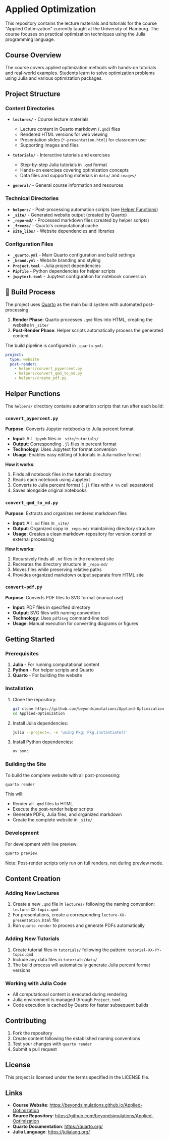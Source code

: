 # Applied Optimization

This repository contains the lecture materials and tutorials for the course "Applied Optimization" currently taught at the University of Hamburg. The course focuses on practical optimization techniques using the Julia programming language.

## Course Overview

The course covers applied optimization methods with hands-on tutorials and real-world examples. Students learn to solve optimization problems using Julia and various optimization packages.

## Project Structure

### Content Directories

- **`lectures/`** - Course lecture materials
  - Lecture content in Quarto markdown (`.qmd`) files
  - Rendered HTML versions for web viewing
  - Presentation slides (`*-presentation.html`) for classroom use
  - Supporting images and files

- **`tutorials/`** - Interactive tutorials and exercises
  - Step-by-step Julia tutorials in `.qmd` format
  - Hands-on exercises covering optimization concepts
  - Data files and supporting materials in `data/` and `images/`

- **`general/`** - General course information and resources

### Technical Directories

- **`helpers/`** - Post-processing automation scripts (see [Helper Functions](#-helper-functions))
- **`_site/`** - Generated website output (created by Quarto)
- **`_repo-md/`** - Processed markdown files (created by helper scripts)
- **`_freeze/`** - Quarto's computational cache
- **`site_libs/`** - Website dependencies and libraries

### Configuration Files

- **`_quarto.yml`** - Main Quarto configuration and build settings
- **`_brand.yml`** - Website branding and styling
- **`Project.toml`** - Julia project dependencies
- **`Pipfile`** - Python dependencies for helper scripts
- **`jupytext.toml`** - Jupytext configuration for notebook conversion

## 🔧 Build Process

The project uses [Quarto](https://quarto.org/) as the main build system with automated post-processing:

1. **Render Phase**: Quarto processes `.qmd` files into HTML, creating the website in `_site/`
2. **Post-Render Phase**: Helper scripts automatically process the generated content

The build pipeline is configured in `_quarto.yml`:

```yaml
project:
  type: website
  post-render:
    - helpers/convert_pypercent.py
    - helpers/convert_qmd_to_md.py
    - helpers/create_pdf.py
```

## Helper Functions

The `helpers/` directory contains automation scripts that run after each build:

### `convert_pypercent.py`
**Purpose**: Converts Jupyter notebooks to Julia percent format

- **Input**: All `.ipynb` files in `_site/tutorials/`
- **Output**: Corresponding `.jl` files in percent format
- **Technology**: Uses Jupytext for format conversion
- **Usage**: Enables easy editing of tutorials in Julia-native format

**How it works**:
1. Finds all notebook files in the tutorials directory
2. Reads each notebook using Jupytext
3. Converts to Julia percent format (`.jl` files with `# %%` cell separators)
4. Saves alongside original notebooks

### `convert_qmd_to_md.py`
**Purpose**: Extracts and organizes rendered markdown files

- **Input**: All `.md` files in `_site/`
- **Output**: Organized copy in `_repo-md/` maintaining directory structure
- **Usage**: Creates a clean markdown repository for version control or external processing

**How it works**:
1. Recursively finds all `.md` files in the rendered site
2. Recreates the directory structure in `_repo-md/`
3. Moves files while preserving relative paths
4. Provides organized markdown output separate from HTML site

### `convert-pdf.py`
**Purpose**: Converts PDF files to SVG format (manual use)

- **Input**: PDF files in specified directory
- **Output**: SVG files with naming convention
- **Technology**: Uses `pdf2svg` command-line tool
- **Usage**: Manual execution for converting diagrams or figures

## Getting Started

### Prerequisites

1. **Julia** - For running computational content
2. **Python** - For helper scripts and Quarto
3. **Quarto** - For building the website

### Installation

1. Clone the repository:
   ```bash
   git clone https://github.com/beyondsimulations/Applied-Optimization.git
   cd Applied-Optimization
   ```

2. Install Julia dependencies:
   ```bash
   julia --project=. -e 'using Pkg; Pkg.instantiate()'
   ```

3. Install Python dependencies:
   ```bash
   uv sync
    ```

### Building the Site

To build the complete website with all post-processing:

```bash
quarto render
```

This will:
- Render all `.qmd` files to HTML
- Execute the post-render helper scripts
- Generate PDFs, Julia files, and organized markdown
- Create the complete website in `_site/`

### Development

For development with live preview:

```bash
quarto preview
```

Note: Post-render scripts only run on full renders, not during preview mode.

## Content Creation

### Adding New Lectures

1. Create a new `.qmd` file in `lectures/` following the naming convention: `lecture-XX-topic.qmd`
2. For presentations, create a corresponding `lecture-XX-presentation.html` file
3. Run `quarto render` to process and generate PDFs automatically

### Adding New Tutorials

1. Create tutorial files in `tutorials/` following the pattern: `tutorial-XX-YY-topic.qmd`
2. Include any data files in `tutorials/data/`
3. The build process will automatically generate Julia percent format versions

### Working with Julia Code

- All computational content is executed during rendering
- Julia environment is managed through `Project.toml`
- Code execution is cached by Quarto for faster subsequent builds

## Contributing

1. Fork the repository
2. Create content following the established naming conventions
3. Test your changes with `quarto render`
4. Submit a pull request

## License

This project is licensed under the terms specified in the LICENSE file.

## Links

- **Course Website**: https://beyondsimulations.github.io/Applied-Optimization
- **Source Repository**: https://github.com/beyondsimulations/Applied-Optimization
- **Quarto Documentation**: https://quarto.org/
- **Julia Language**: https://julialang.org/
